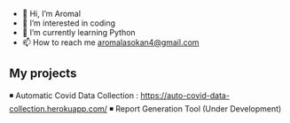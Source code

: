 - 👋 Hi, I’m Aromal
- 👀 I’m interested in coding
- 🌱 I’m currently learning Python
- 📫 How to reach me aromalasokan4@gmail.com


My projects
-----------
◾ Automatic Covid Data Collection : https://auto-covid-data-collection.herokuapp.com/
◾ Report Generation Tool (Under Development)
